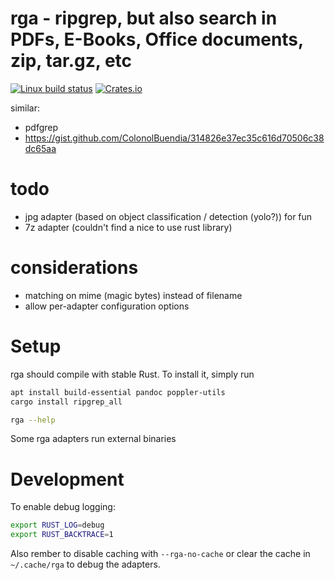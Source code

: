# rga - ripgrep, but also search in PDFs, E-Books, Office documents, zip, tar.gz, etc

[![Linux build status](https://travis-ci.org/phiresky/ripgrep_all.svg)](https://travis-ci.org/BurntSushi/ripgrep)
[![Crates.io](https://img.shields.io/crates/v/ripgrep_all.svg)](https://crates.io/crates/ripgrep_all)

similar:

- pdfgrep
- https://gist.github.com/ColonolBuendia/314826e37ec35c616d70506c38dc65aa

# todo

- jpg adapter (based on object classification / detection (yolo?)) for fun
- 7z adapter (couldn't find a nice to use rust library)

# considerations

- matching on mime (magic bytes) instead of filename
- allow per-adapter configuration options

# Setup

rga should compile with stable Rust. To install it, simply run

```bash
apt install build-essential pandoc poppler-utils
cargo install ripgrep_all

rga --help
```

Some rga adapters run external binaries

# Development

To enable debug logging:

```bash
export RUST_LOG=debug
export RUST_BACKTRACE=1
```

Also rember to disable caching with `--rga-no-cache` or clear the cache in `~/.cache/rga` to debug the adapters.
